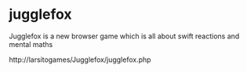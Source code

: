 # jugglefox
Jugglefox is a new browser game which is all about swift reactions and mental maths

http://larsitogames/Jugglefox/jugglefox.php
